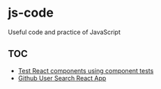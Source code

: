 # js-code
Useful code and practice of JavaScript

## TOC

* [Test React components using component tests](./testing-js/react-components/test-app/)
* [Github User Search React App](./github-user-search/)
